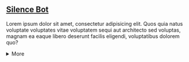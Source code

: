 ## [Silence Bot](silence-bot)

Lorem ipsum dolor sit amet, consectetur adipisicing elit. Quos quia natus voluptate voluptates vitae voluptatem sequi aut architecto sed voluptas, magnam ea eaque libero deserunt facilis eligendi, voluptatibus dolorem quo?

<details>
	<summary>More</summary>
	{% capture readme %}{% include_relative silence-bot/README.md %}{% endcapture %}
	{{ readme | markdownify }}
</details>
